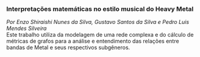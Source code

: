 ### Interpretações matemáticas no estilo musical do Heavy Metal  
*Por Enzo Shiraishi Nunes da Silva, Gustavo Santos da Silva e Pedro Luis Mendes Silveira*  
Este trabalho utiliza da modelagem de uma rede complexa e do cálculo de métricas de grafos para a análise e entendimento das relações entre bandas de Metal e seus respectivos subgêneros.  
